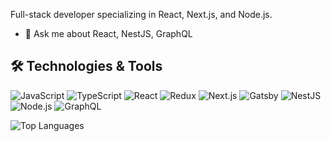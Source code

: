 Full-stack developer specializing in React, Next.js, and Node.js.

- 💬 Ask me about React, NestJS, GraphQL

## 🛠️ Technologies & Tools

![JavaScript](https://img.shields.io/badge/-JavaScript-black?style=flat-square&logo=javascript)
![TypeScript](https://img.shields.io/badge/-TypeScript-black?style=flat-square&logo=typescript)
![React](https://img.shields.io/badge/-React-black?style=flat-square&logo=react)
![Redux](https://img.shields.io/badge/-Redux-black?style=flat-square&logo=redux)
![Next.js](https://img.shields.io/badge/-Next.js-black?style=flat-square&logo=next.js)
![Gatsby](https://img.shields.io/badge/-Gatsby-black?style=flat-square&logo=gatsby)
![NestJS](https://img.shields.io/badge/-NestJS-black?style=flat-square&logo=nestjs)
![Node.js](https://img.shields.io/badge/-Node.js-black?style=flat-square&logo=node.js)
![GraphQL](https://img.shields.io/badge/-GraphQL-black?style=flat-square&logo=graphql)


![Top Languages](https://github-readme-stats.vercel.app/api/top-langs/?username=Ek4m&layout=compact&theme=radical)

